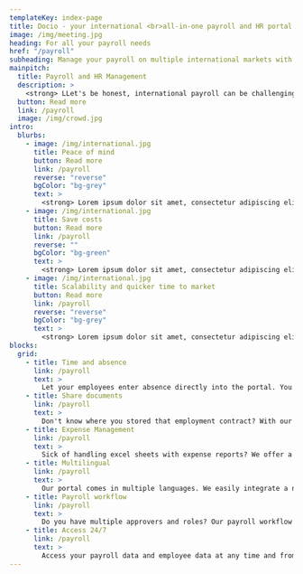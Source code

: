 ```yaml
---
templateKey: index-page
title: Docio - your international <br>all-in-one payroll and HR portal.
image: /img/meeting.jpg
heading: For all your payroll needs
href: "/payroll"
subheading: Manage your payroll on multiple international markets with one online interface.
mainpitch:
  title: Payroll and HR Management
  description: >
    <strong> LLet's be honest, international payroll can be challenging, but it has to be done. We have the perfect tool for managing international payroll and HR related tasks for your international employees. </strong><br></br> We let you store and manage all important employee and payroll data in one place. In this way you will increase your control and efficiency by using one online interface for all your international employees. Your job is simply to check and approve in the portal.
  button: Read more
  link: /payroll
  image: /img/crowd.jpg
intro:
  blurbs:
    - image: /img/international.jpg
      title: Peace of mind
      button: Read more
      link: /payroll
      reverse: "reverse"
      bgColor: "bg-grey"
      text: >
        <strong> Lorem ipsum dolor sit amet, consectetur adipiscing elit? </strong><br></br> Ut enim ad minim veniam, quis nostrud exercitation ullamco laboris nisi ut aliquip ex ea commodo consequat. Duis aute irure dolor in reprehenderit in voluptate velit esse cillum dolore eu fugiat nulla pariatur. Excepteur sint occaecat cupidatat non proident, sunt in culpa qui officia deserunt mollit anim id est laborum. Sed ut perspiciatis unde omnis iste natus.
    - image: /img/international.jpg
      title: Save costs
      button: Read more
      link: /payroll
      reverse: ""
      bgColor: "bg-green"
      text: >
        <strong> Lorem ipsum dolor sit amet, consectetur adipiscing elit? </strong><br></br> Ut enim ad minim veniam, quis nostrud exercitation ullamco laboris nisi ut aliquip ex ea commodo consequat. Duis aute irure dolor in reprehenderit in voluptate velit esse cillum dolore eu fugiat nulla pariatur. Excepteur sint occaecat cupidatat non proident, sunt in culpa qui officia deserunt mollit anim id est laborum. Sed ut perspiciatis unde omnis iste natus.
    - image: /img/international.jpg
      title: Scalability and quicker time to market
      button: Read more
      link: /payroll
      reverse: "reverse"
      bgColor: "bg-grey"
      text: >
        <strong> Lorem ipsum dolor sit amet, consectetur adipiscing elit? </strong><br></br> Ut enim ad minim veniam, quis nostrud exercitation ullamco laboris nisi ut aliquip ex ea commodo consequat. Duis aute irure dolor in reprehenderit in voluptate velit esse cillum dolore eu fugiat nulla pariatur. Excepteur sint occaecat cupidatat non proident, sunt in culpa qui officia deserunt mollit anim id est laborum. Sed ut perspiciatis unde omnis iste natus.
blocks:
  grid:
    - title: Time and absence
      link: /payroll
      text: >
        Let your employees enter absence directly into the portal. You just approve or reject. You will get a nice overview of all absence for all your employees on all your international markets.
    - title: Share documents
      link: /payroll
      text: >
        Don't know where you stored that employment contract? With our Document sharing tool you will have all your sensitive documents in one place
    - title: Expense Management
      link: /payroll
      text: >
        Sick of handling excel sheets with expense reports? We offer a standardised expense management tool that will work for all your employees on your international markets.
    - title: Multilingual
      link: /payroll
      text: >
        Our portal comes in multiple languages. We easily integrate a new language according to your needs.
    - title: Payroll workflow
      link: /payroll
      text: >
        Do you have multiple approvers and roles? Our payroll workflow is fully configurable to handle your specific needs and processes.
    - title: Access 24/7
      link: /payroll
      text: >
        Access your payroll data and employee data at any time and from anywhere thanks to our mobile device login and real time notifications.
---
```

